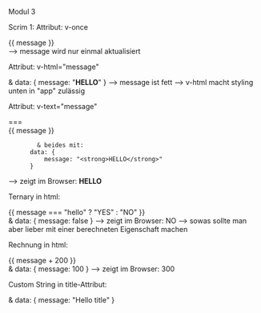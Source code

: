 Modul 3

Scrim 1:
Attribut: v-once <div v-once>{{ message }}</div>
--> message wird nur einmal aktualisiert

Attribut: v-html="message" <div v-html="message"></div>
            &
          data: {
              message: "<strong>HELLO</strong>"
          }
--> message ist fett
--> v-html macht styling unten in "app" zulässig

Attribut: v-text="message" <div v-text="message"></div> === <div>{{ message }}</div>

            & beides mit:
          data: {
              message: "<strong>HELLO</strong>"
          }
--> zeigt im Browser: <strong>HELLO</strong>

Ternary in html: 
    <div>{{ message === "hello" ? "YES" : "NO" }}</div>
            &
          data: {
              message: false
          }
--> zeigt im Browser: NO
--> sowas sollte man aber lieber mit einer berechneten Eigenschaft machen

Rechnung in html:
    <div>{{ message + 200 }}</div>
            &
          data: {
              message: 100
          }
--> zeigt im Browser: 300

Custom String in title-Attribut:
    <div :title="'before ' + message"></div>
            &
          data: {
              message: "Hello title"
          }